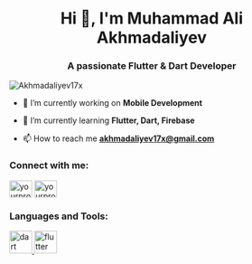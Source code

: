 <h1 align="center">Hi 👋, I'm Muhammad Ali Akhmadaliyev</h1>
<h3 align="center">A passionate Flutter & Dart Developer</h3>

<p align="left"> <img src="https://komarev.com/ghpvc/?username=Akhmadaliyev17x&label=Profile%20views&color=0e75b6&style=flat" alt="Akhmadaliyev17x" /> </p>

- 🔭 I’m currently working on **Mobile Development**

- 🌱 I’m currently learning **Flutter, Dart, Firebase**

- 📫 How to reach me **akhmadaliyev17x@gmail.com**

<h3 align="left">Connect with me:</h3>
<p align="left">
<a href="https://www.linkedin.com/in/muhammad-axmadaliyev/" target="blank"><img align="center" src="https://cdn.jsdelivr.net/npm/simple-icons@3.0.1/icons/linkedin.svg" alt="yourprofile" height="30" width="40" /></a>
<a href="https://www.instagram.com/akhmadaliyevv___?igsh=MXNuZmo5cTAwbXZobQ%3D%3D&utm_source=qr" target="blank"><img align="center" src="https://cdn.jsdelivr.net/npm/simple-icons@3.0.1/icons/instagram.svg" alt="yourprofile" height="30" width="40" /></a>
</p>

<h3 align="left">Languages and Tools:</h3>
<p align="left"> 
  <a href="https://dart.dev" target="_blank"> <img src="https://www.vectorlogo.zone/logos/dartlang/dartlang-icon.svg" alt="dart" width="40" height="40"/> </a> 
  <a href="https://flutter.dev" target="_blank"> <img src="https://www.vectorlogo.zone/logos/flutterio/flutterio-icon.svg" alt="flutter" width="40" height="40"/> </a> 
</p>


